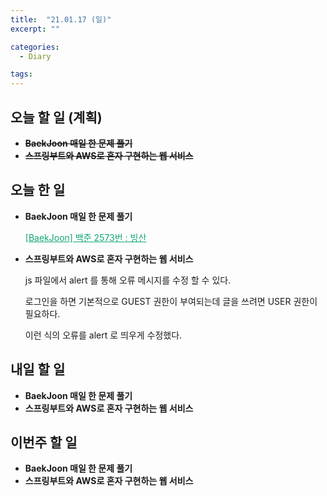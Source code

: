 ```yaml
---
title:  "21.01.17 (일)"
excerpt: ""

categories:
  - Diary

tags:
---
```


## 오늘 할 일 (계획)

- ~~**BaekJoon 매일 한 문제 풀기**~~
- ~~**스프링부트와 AWS로 혼자 구현하는 웹 서비스**~~

## 오늘 한 일

- **BaekJoon 매일 한 문제 풀기**

  <a href="https://nam-ki-bok.github.io/baekjoon/Baek_Iceberg/" style="color:#0FA678">[BaekJoon] 백준 2573번 : 빙산</a>

- **스프링부트와 AWS로 혼자 구현하는 웹 서비스**

  js 파일에서 alert 를 통해 오류 메시지를 수정 할 수 있다.

  로그인을 하면 기본적으로 GUEST 권한이 부여되는데 글을 쓰려면 USER 권한이 필요하다.

  이런 식의 오류를 alert 로 띄우게 수정했다.


##  내일 할 일

- **BaekJoon 매일 한 문제 풀기**
- **스프링부트와 AWS로 혼자 구현하는 웹 서비스**


## 이번주 할 일

- **BaekJoon 매일 한 문제 풀기**
- **스프링부트와 AWS로 혼자 구현하는 웹 서비스**

<br>

